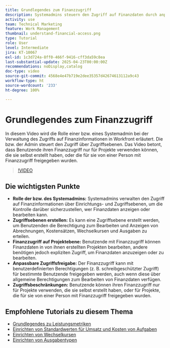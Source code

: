 ```yaml
---
title: Grundlegendes zum Finanzzugriff
description: Systemadmins steuern den Zugriff auf Finanzdaten durch anpassbare Berechtigungen und stellen so sicheres Management, Aufsicht auf Projektebene und maßgeschneiderte Freigabeoptionen für finanzielle Sichtbarkeit sicher.
activity: use
team: Technical Marketing
feature: Work Management
thumbnail: understand-financial-access.png
type: Tutorial
role: User
level: Intermediate
jira: KT-10067
exl-id: 1c3d724a-8ff0-466f-9416-cff3da59c8ea
last-substantial-update: 2025-04-23T00:00:00Z
recommendations: noDisplay,catalog
doc-type: video
source-git-commit: 4568e4e47b719e2dee35357d42674613112a9c43
workflow-type: ht
source-wordcount: '233'
ht-degree: 100%

---
```


# Grundlegendes zum Finanzzugriff

In diesem Video wird die Rolle einer bzw. eines Systemadmin bei der Verwaltung des Zugriffs auf Finanzinformationen in Workfront erläutert. Die bzw. der Admin steuert den Zugriff über Zugriffsebenen.
Das Video betont, dass Benutzende ihren Finanzzugriff nur für Projekte verwenden können, die sie selbst erstellt haben, oder die für sie von einer Person mit Finanzzugriff freigegeben wurden.

>[!VIDEO](https://video.tv.adobe.com/v/3457731/?quality=12&learn=on&enablevpops)

## Die wichtigsten Punkte

* **Rolle der bzw. des Systemadmins:** Systemadmins verwalten den Zugriff auf Finanzinformationen über Einrichtungs- und Zugriffsebenen, um die Kontrolle darüber sicherzustellen, wer Finanzdaten anzeigen oder bearbeiten kann.
* **Zugriffsebenen erstellen:** Es kann eine Zugriffsebene erstellt werden, um Benutzenden die Berechtigung zum Bearbeiten und Anzeigen von Abrechnungen, Kostensätzen, Wechselkursen und Ausgaben zu erteilen.
* **Finanzzugriff auf Projektebene:** Benutzende mit Finanzzugriff können Finanzdaten in von ihnen erstellten Projekten bearbeiten, andere benötigen jedoch expliziten Zugriff, um Finanzdaten anzuzeigen oder zu bearbeiten.
* **Anpassbare Zugriffsfreigabe:** Der Finanzzugriff kann mit benutzerdefinierten Berechtigungen (z. B. schreibgeschützter Zugriff) für bestimmte Benutzende freigegeben werden, auch wenn diese über allgemeine Berechtigungen zum Bearbeiten von Finanzdaten verfügen.
* **Zugriffsbeschränkungen:** Benutzende können ihren Finanzzugriff nur für Projekte verwenden, die sie selbst erstellt haben, oder für Projekte, die für sie von einer Person mit Finanzzugriff freigegeben wurden.


## Empfohlene Tutorials zu diesem Thema

* [Grundlegendes zu Leistungsmetriken](/help/manage-work/project-finances/understand-performance-metrics.md)
* [Einrichten von Standardwerten für Umsatz und Kosten von Aufgaben](/help/manage-work/project-finances/set-up-task-revenue-and-cost-defaults.md)
* [Einrichten von Wechselkursen](/help/manage-work/project-finances/set-up-exchange-rates.md)
* [Einrichten von Ausgabentypen](/help/manage-work/project-finances/set-up-expense-types.md)
